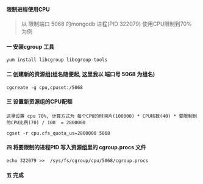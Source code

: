 #### 限制进程使用CPU

> 以 限制端口 5068 的mongodb 进程(PID 322079) 使用CPU限制到70% 为例

#### 一 安装cgroup 工具

```
yum install libcgroup libcgroup-tools
```

#### 二 创建新的资源组(组名随便起, 这里我以 端口号 5068 为组名)

```
cgcreate -g cpu,cpuset:/5068
```

#### 三 设置新资源组的CPU配额

```
这里设置 cpu 70%, 计算方式为 每个CPU的时间片(100000) * CPU核数(40) * 要限制到的CPU比例(70) / 100  = 2800000
 
cgset -r cpu.cfs_quota_us=2800000 5068
```

#### 四 将要限制的进程PID 写入资源组里的 cgroup.procs 文件

```
echo 322079 >>  /sys/fs/cgroup/cpu/5068/cgroup.procs
```

#### 五 完成
